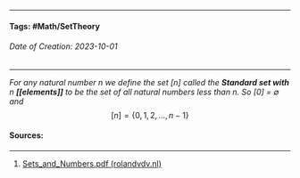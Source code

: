 __________________________________________________________________________
#### **Tags:** #Math/SetTheory 
###### *Date of Creation: 2023-10-01*
__________________________________________________________________________

*For any natural number n we define the set \[n] called the **Standard set with** n **[[elements]]** to be the set of all natural numbers less than n. So \[0] = $\emptyset$ and* $$[n] = \{0,1,2,\dots, n-1\}$$
#### Sources:
__________________________________________________________________________
1. [Sets_and_Numbers.pdf (rolandvdv.nl)](https://www.rolandvdv.nl/Sets_and_Numbers.pdf)